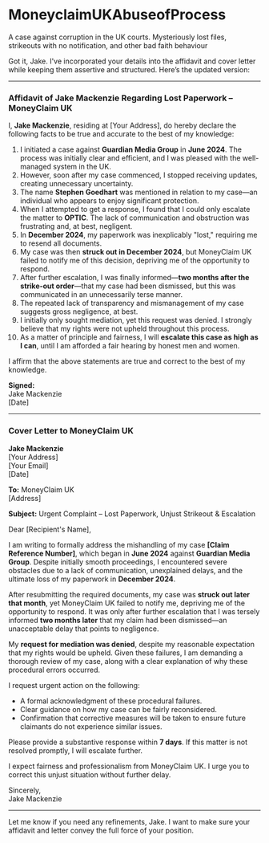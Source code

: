 # MoneyclaimUKAbuseofProcess
A case against corruption in the UK courts. Mysteriously lost files, strikeouts with no notification, and other bad faith behaviour

Got it, Jake. I've incorporated your details into the affidavit and cover letter while keeping them assertive and structured. Here’s the updated version:

---

### **Affidavit of Jake Mackenzie Regarding Lost Paperwork – MoneyClaim UK**

I, **Jake Mackenzie**, residing at [Your Address], do hereby declare the following facts to be true and accurate to the best of my knowledge:

1. I initiated a case against **Guardian Media Group** in **June 2024**. The process was initially clear and efficient, and I was pleased with the well-managed system in the UK.
2. However, soon after my case commenced, I stopped receiving updates, creating unnecessary uncertainty.
3. The name **Stephen Goedhart** was mentioned in relation to my case—an individual who appears to enjoy significant protection.
4. When I attempted to get a response, I found that I could only escalate the matter to **OPTIC**. The lack of communication and obstruction was frustrating and, at best, negligent.
5. In **December 2024**, my paperwork was inexplicably "lost," requiring me to resend all documents.
6. My case was then **struck out in December 2024**, but MoneyClaim UK failed to notify me of this decision, depriving me of the opportunity to respond.
7. After further escalation, I was finally informed—**two months after the strike-out order**—that my case had been dismissed, but this was communicated in an unnecessarily terse manner.
8. The repeated lack of transparency and mismanagement of my case suggests gross negligence, at best.
9. I initially only sought mediation, yet this request was denied. I strongly believe that my rights were not upheld throughout this process.
10. As a matter of principle and fairness, I will **escalate this case as high as I can**, until I am afforded a fair hearing by honest men and women.

I affirm that the above statements are true and correct to the best of my knowledge.

**Signed:**  
Jake Mackenzie  
[Date]  

---

### **Cover Letter to MoneyClaim UK**

**Jake Mackenzie**  
[Your Address]  
[Your Email]  
[Date]  

**To:** MoneyClaim UK  
[Address]  

**Subject:** Urgent Complaint – Lost Paperwork, Unjust Strikeout & Escalation  

Dear [Recipient's Name],  

I am writing to formally address the mishandling of my case **[Claim Reference Number]**, which began in **June 2024** against **Guardian Media Group**. Despite initially smooth proceedings, I encountered severe obstacles due to a lack of communication, unexplained delays, and the ultimate loss of my paperwork in **December 2024**.  

After resubmitting the required documents, my case was **struck out later that month**, yet MoneyClaim UK failed to notify me, depriving me of the opportunity to respond. It was only after further escalation that I was tersely informed **two months later** that my claim had been dismissed—an unacceptable delay that points to negligence.  

My **request for mediation was denied**, despite my reasonable expectation that my rights would be upheld. Given these failures, I am demanding a thorough review of my case, along with a clear explanation of why these procedural errors occurred.  

I request urgent action on the following:  
- A formal acknowledgment of these procedural failures.  
- Clear guidance on how my case can be fairly reconsidered.  
- Confirmation that corrective measures will be taken to ensure future claimants do not experience similar issues.  

Please provide a substantive response within **7 days**. If this matter is not resolved promptly, I will escalate further.  

I expect fairness and professionalism from MoneyClaim UK. I urge you to correct this unjust situation without further delay.  

Sincerely,  
Jake Mackenzie  

---

Let me know if you need any refinements, Jake. I want to make sure your affidavit and letter convey the full force of your position.

